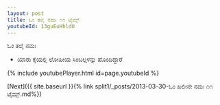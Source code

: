```yaml
---
layout: post
title: ಓಂ ತಲೈ ನಮಃ ೧೧ ಟೈಮ್ಸ್
youtubeId: 13guEuHhldU
---
```

 
 
 ಓಂ ತಲೈ ನಮಃ  
 
 -  ಯಾರು ಕೈಯಲ್ಲಿ ಲೋಹೀಯ ಸಿಂಬಲ್ಗಳನ್ನು ಹೊಂದಿದ್ದಾರೆ 
 
  
 
  
 
 
 
 
 
 


{% include youtubePlayer.html id=page.youtubeId %}
 
[Next]({{ site.baseurl }}{% link  split1/_posts/2013-03-30-ಓಂ ಖಲೀನೇ ನಮಃ ೧೧ ಟೈಮ್ಸ್.md%})
 
